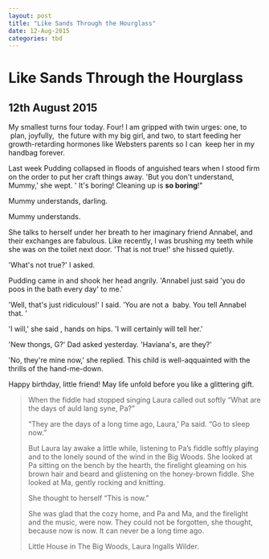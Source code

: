 ```yaml
---
layout: post
title: "Like Sands Through the Hourglass"
date: 12-Aug-2015
categories: tbd
---
```


# Like Sands Through the Hourglass

## 12th August 2015

My smallest turns four today. Four! I am gripped with twin urges: one,   to  plan,   joyfully,  the future with my big girl, and two, to start feeding her growth-retarding hormones like Websters parents so I can  keep her in my handbag forever.

Last week Pudding collapsed in floods of anguished tears when I stood firm on the order to put her craft things away. 'But you don't understand, Mummy,' she wept. ' It's boring! Cleaning up is **so boring**!"

Mummy understands, darling.

Mummy understands.

She talks to herself under her breath to her imaginary friend Annabel, and their exchanges are fabulous. Like recently, I was brushing my teeth while she was on the toilet next door. 'That is not true!' she hissed quietly.

'What's not true?' I asked.

Pudding came in and shook her head angrily. 'Annabel just said 'you do poos in the bath every day' to me.'

'Well, that's just ridiculous!' I said. 'You are not a  baby. You tell Annabel that. '

'I will,' she said , hands on hips. 'I will certainly will tell her.'

'New thongs, G?' Dad asked yesterday. 'Haviana's, are they?'

'No, they're mine now,' she replied. This child is well-aqquainted with the thrills of the hand-me-down.

Happy birthday, little friend! May life unfold before you like a glittering gift.

<blockquote>When the fiddle had stopped singing Laura called out softly “What are the days of auld lang syne, Pa?”

“They are the days of a long time ago, Laura,’ Pa said. “Go to sleep now.”

But Laura lay awake a little while, listening to Pa’s fiddle softly playing and to the lonely sound of the wind in the Big Woods. She looked at Pa sitting on the bench by the hearth, the firelight gleaming on his brown hair and beard and glistening on the honey-brown fiddle. She looked at Ma, gently rocking and knitting.

She thought to herself “This is now.”

She was glad that the cozy home, and Pa and Ma, and the firelight and the music, were now. They could not be forgotten, she thought, because now is now. It can never be a long time ago.

Little House in The Big Woods, Laura Ingalls Wilder.</blockquote>

